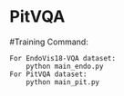 # PitVQA

#Training Command:
```
For EndoVis18-VQA dataset:
    python main_endo.py
For PitVQA dataset:
    python main_pit.py
```
